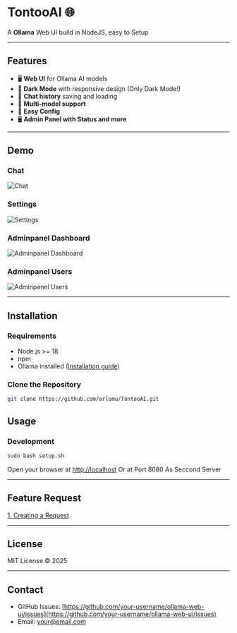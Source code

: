# TontooAI 🌐

A **Ollama** Web UI build in NodeJS, easy to Setup

---

## Features

- 🖥️ **Web UI** for Ollama AI models
- 🌙 **Dark Mode** with responsive design (Only Dark Mode!)
- 💬 **Chat history** saving and loading
- 🔀 **Multi-model support**
- 📸 **Easy Config**
- 🖥️ **Admin Panel with Status and more**

---

## Demo

### Chat
![Chat](.pre/1.png)

### Settings
![Settings](.pre/2.png)

### Adminpanel Dashboard
![Adminpanel Dashboard](.pre/3.png)

### Adminpanel Users
![Adminpanel Users](.pre/4.png)

---

## Installation

### Requirements

- Node.js >= 18
- npm
- Ollama installed ([Installation guide](https://ollama.com/docs/install))

### Clone the Repository

```bash
git clone https://github.com/arlomu/TontooAI.git
````

## Usage

### Development

```bash
sudo bash setup.sh
```

Open your browser at [http://localhost](http://localhost)
Or at Port 8080 As Seccond Server

---

## Feature Request

[1. Creating a Request](https://ziel-url.com)


---

## License

MIT License © 2025

---

## Contact

* GitHub Issues: [https://github.com/your-username/ollama-web-ui/issues](https://github.com/your-username/ollama-web-ui/issues)
* Email: [your@email.com](mailto:your@email.com)

